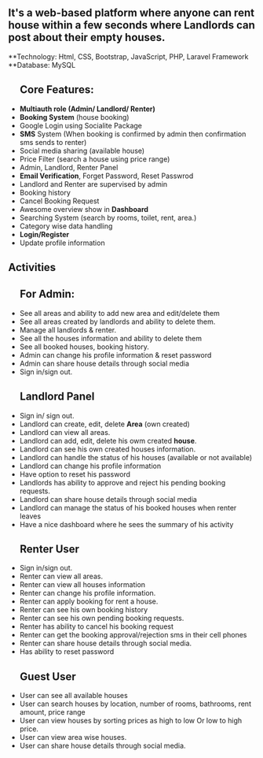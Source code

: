 ##  It's a web-based platform where anyone can rent house within a few seconds where Landlords can post about their empty houses.

**Technology: Html, CSS, Bootstrap, JavaScript, PHP, Laravel Framework
**Database: MySQL

<ul>
<h2>Core Features:</h2> 
    <li><b>Multiauth role (Admin/ Landlord/ Renter)</b></li>
    <li><b>Booking System</b> (house booking)</li>
    <li>Google Login using Socialite Package</li>
    <li><b>SMS</b> System (When booking is confirmed by admin then confirmation sms sends to renter)</li>
    <li>Social media sharing (available house)</li>
    <li>Price Filter (search a house using price range)</li>
    <li>Admin, Landlord, Renter Panel </li>
    <li><b>Email Verification</b>, Forget Password, Reset Passwrod</li>
    <li>Landlord and Renter are supervised by admin</li>
    <li>Booking history</li>
    <li>Cancel Booking Request</li>
    <li>Awesome overview show in <b>Dashboard</b></li>
    <li>Searching System (search by rooms, toilet, rent, area.)</li>
    <li>Category wise data handling</li>
    <li><b>Login/Register</b></li>
    <li>Update profile information</li>
</ul>


##  Activities
<ul>
<h2>For Admin:</h2>
<li>See all areas and ability to add new area and edit/delete them</li>
<li>See all areas created by landlords and ability to delete them.</li>
<li>Manage all landlords & renter.</li>
<li> See all the houses information and ability to delete them</li>
<li>See all booked houses, booking history.</li>
<li>Admin can change his profile information & reset password</li>
<li>Admin can share house details through social media</li>
<li>Sign in/sign out.</li>
</ul>



<ul>
<h2>Landlord Panel</h2>
<li>Sign in/ sign out.</li>
<li>Landlord can create, edit, delete <b>Area</b> (own created)</li>
<li>Landlord can view all areas.</li>
<li>Landlord can add, edit, delete his owm created <b>house</b>. </li>
<li>Landlord can see his own created houses information.</li>
<li>Landlord can handle the status of his houses (available or not available)</li>
<li>Landlord can change his profile information</li>
<li>Have option to reset his password</li>
<li>Landlords has ability to approve and reject his pending booking requests.</li>
<li>Landlord can share house details through social media</li>
<li>Landlord can manage the status of his booked houses when renter leaves</li>
<li>Have a nice dashboard where he sees the summary of his activity</li>
</ul>


<ul>
<h2>Renter User</h2>
<li>Sign in/sign out. </li>
<li>Renter can view all areas.</li>
<li>Renter can view all houses information</li>
<li>Renter can change his profile information.</li>
<li>Renter can apply booking for rent a house.</li>
<li>Renter can see his own booking history</li>
<li>Renter can see his own pending booking requests. </li>
<li>Renter has ability to cancel his booking request</li>
<li>Renter can get the booking approval/rejection sms in their cell phones</li>
<li>Renter can share house details through social media.</li>
<li>Has ability to reset password</li>
</ul>




<ul>
<h2>Guest User</h2>
<li>User can see all available houses</li>
<li>User can search houses by location, number of rooms, bathrooms, rent amount, price range</li>
<li>User can view houses by sorting prices as high to low Or low to high price.</li>
<li>User can view area wise houses.</li>
<li>User can share house details through social media.</li>
</ul>
